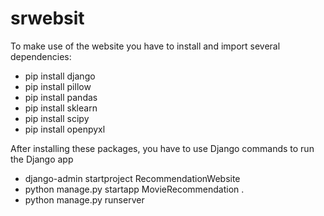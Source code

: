 # srwebsit

To make use of the website you have to install and import several dependencies:

- pip install django 
- pip install pillow
- pip install pandas
- pip install sklearn
- pip install scipy
- pip install openpyxl

After installing these packages, you have to use Django commands to run the Django app

- django-admin startproject RecommendationWebsite
- python manage.py startapp MovieRecommendation .
- python manage.py runserver
